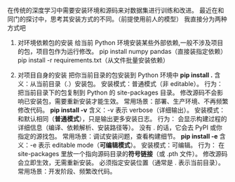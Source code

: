 在传统的深度学习中需要安装环境和源码来对数据集进行训练和改进。
最近在和同门的探讨中，思考其安装方式的不同。（前提使用前人的模型）
我直接分为两种方式吧
 1. 对环境依赖包的安装
给当前 Python 环境安装某些外部依赖,一般不涉及项目的包，项目包作为运行修改。
pip install numpy pandas（直接装指定依赖）
pip install -r requirements.txt（从文件批量安装依赖）

 2. 对项目自身的安装
把你当前目录的包安装到 Python 环境中
**pip install .**
含义：从当前目录（.）安装包。
安装模式：普通模式（非 editable）。
行为：
把当前目录下的包复制到 Python 的 site-packages 目录。
修改源码不会影响已安装包，需要重新安装才能生效。
常用场景：部署、生产环境、不再频繁修改代码。
**pip install -v**
含义：-v 表示 verbose（详细输出）。
安装模式：和默认相同（**普通模式**），只是输出更多安装日志。
行为：
会显示构建过程的详细信息（编译、依赖解析、安装路径等）。
没有 . 的话，它会去 PyPI 或你指定的源找包。
常用场景：调试安装问题，查看构建细节。
 **pip install -e**
含义：-e 表示 editable mode（**可编辑模式**）。
安装模式：可编辑。
行为：
在 site-packages 里放一个指向源码目录的**符号链接**（或 .pth 文件）。
修改源码会立即生效，无需重新安装。
必须指定安装位置（通常是 . 表示当前目录）。
常用场景：开发阶段、频繁改代码。